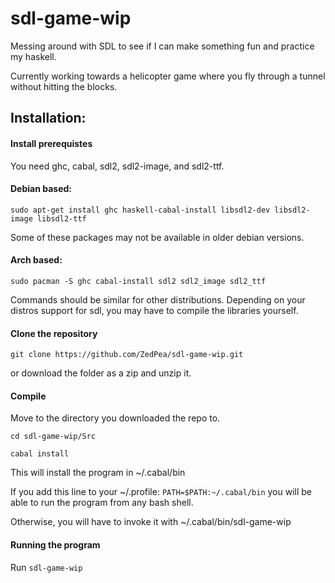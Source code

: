 # sdl-game-wip

Messing around with SDL to see if I can make something fun and practice my haskell.

Currently working towards a helicopter game where you fly through a tunnel without hitting the blocks.

## Installation:

#### Install prerequistes
You need ghc, cabal, sdl2, sdl2-image, and sdl2-ttf.

#### Debian based:
`sudo apt-get install ghc haskell-cabal-install libsdl2-dev libsdl2-image libsdl2-ttf`

Some of these packages may not be available in older debian versions.

#### Arch based:
`sudo pacman -S ghc cabal-install sdl2 sdl2_image sdl2_ttf`

Commands should be similar for other distributions. Depending on your distros support for sdl, you may have to compile the libraries yourself.

#### Clone the repository
`git clone https://github.com/ZedPea/sdl-game-wip.git`

or download the folder as a zip and unzip it.

#### Compile
Move to the directory you downloaded the repo to.

`cd sdl-game-wip/Src`

`cabal install`

This will install the program in ~/.cabal/bin

If you add this line to your ~/.profile:
`PATH=$PATH:~/.cabal/bin`
you will be able to run the program from any bash shell.

Otherwise, you will have to invoke it with ~/.cabal/bin/sdl-game-wip

#### Running the program

Run `sdl-game-wip`
